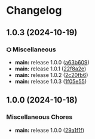# Changelog

## 1.0.3 (2024-10-19)


### ⛭ Miscellaneous

* **main:** release 1.0.0 ([a63b609](https://github.com/VeonN4/modpack-test/commit/a63b609c53f5bd146b268184fb5338c7fdf93161))
* **main:** release 1.0.1 ([22f8a2e](https://github.com/VeonN4/modpack-test/commit/22f8a2ec49fd7a477d834fe2ced68ea7d17e723e))
* **main:** release 1.0.2 ([2c20fb6](https://github.com/VeonN4/modpack-test/commit/2c20fb61dddc1caf75e0218deaf9741755ecf789))
* **main:** release 1.0.3 ([1f05e55](https://github.com/VeonN4/modpack-test/commit/1f05e559454263a4df6cbdb036389bd4b0d0f9b0))

## 1.0.0 (2024-10-18)


### Miscellaneous Chores

* **main:** release 1.0.0 ([29a1f1f](https://github.com/VeonN4/fatherless-goes-to-nature/commit/29a1f1fd0020bd6cd9cb3554f8aa139410b18113))
